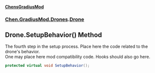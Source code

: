 
#### [ChensGradiusMod](index 'index')

### [Chen.GradiusMod.Drones](Y_iPobZkdIiJ9feSuBjDaQ 'Chen.GradiusMod.Drones').[Drone](o+an11PxrqGB40HSHXgvpQ 'Chen.GradiusMod.Drones.Drone')

## Drone.SetupBehavior() Method
The fourth step in the setup process. Place here the code related to the drone's behavior.  
One may place here mod compatibility code. Hooks should also go here.  
```csharp
protected virtual void SetupBehavior();
```
